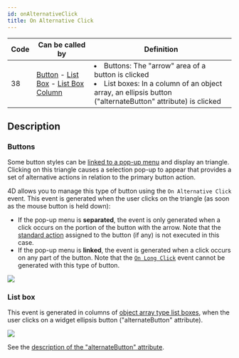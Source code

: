 ```yaml
---
id: onAlternativeClick
title: On Alternative Click
---
```


| Code | Can be called by                                                                                                                                             | Definition                                         |
| ---- | ------------------------------------------------------------------------------------------------------------------------------------------------------------ | -------------------------------------------------- |
| 38   | [Button](FormObjects/button_overview.md) - [List Box](FormObjects/listbox_overview.md) - [List Box Column](FormObjects/listbox_overview.md#list-box-columns) | <li>Buttons: The "arrow" area of a button is clicked</li><li>List boxes: In a column of an object array, an ellipsis button ("alternateButton" attribute) is clicked</li> |

## Description

### Buttons

Some button styles can be [linked to a pop-up menu](FormObjects/properties_TextAndPicture.md#with-pop-up-menu) and display an triangle. Clicking on this triangle causes a selection pop-up to appear that provides a set of alternative actions in relation to the primary button action.

4D allows you to manage this type of button using the `On Alternative Click` event. This event is generated when the user clicks on the triangle (as soon as the mouse button is held down):

- If the pop-up menu is **separated**, the event is only generated when a click occurs on the portion of the button with the arrow. Note that the [standard action](https://doc.4d.com/4Dv19R7/4D/19-R7/Standard-actions.300-6013479.en.html) assigned to the button (if any) is not executed in this case.
- If the pop-up menu is **linked**, the event is generated when a click occurs on any part of the button. Note that the [`On Long Click`](onLongClick.md) event cannot be generated with this type of button.

![](../assets/en/Events/clickevents.png)

### List box

This event is generated in columns of [object array type list boxes](FormObjects/listbox_overview.md#object-arrays-in-columns-4d-view-pro), when the user clicks on a widget ellipsis button ("alternateButton" attribute).

![](../assets/en/FormObjects/listbox_column_objectArray_alternateButton.png)

See the [description of the "alternateButton" attribute](FormObjects/listbox_overview.md#alternatebutton).
